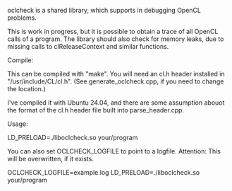 oclcheck is a shared library, which supports in debugging OpenCL problems.

This is work in progress, but it is possible to obtain a trace of all
OpenCL calls of a program. The library should also check for memory
leaks, due to missing calls to clReleaseContext and similar functions.


Compile:

This can be compiled with "make". You will need an cl.h header installed
in "/usr/include/CL/cl.h". (See generate\_oclcheck.cpp, if you need to
change the location.)

I've compiled it with Ubuntu 24.04, and there are some assumption abouot
the format of the cl.h header file built into parse\_header.cpp.


Usage:

LD\_PRELOAD=./liboclcheck.so your/program

You can also set OCLCHECK\_LOGFILE to point to a logfile.
Attention: This will be overwritten, if it exists.

OCLCHECK\_LOGFILE=example.log LD\_PRELOAD=./liboclcheck.so your/program
